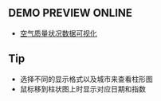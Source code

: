 ## DEMO PREVIEW ONLINE
- [空气质量状况数据可视化](https://simplecoco.github.io/demo/task17/task17.html)
## Tip
- 选择不同的显示格式以及城市来查看柱形图
- 鼠标移到柱状图上时显示对应日期和指数
